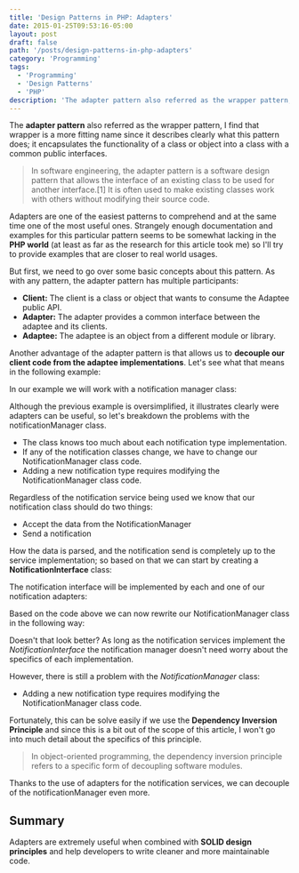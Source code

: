 ```yaml
---
title: 'Design Patterns in PHP: Adapters'
date: 2015-01-25T09:53:16-05:00
layout: post
draft: false
path: '/posts/design-patterns-in-php-adapters'
category: 'Programming'
tags:
  - 'Programming'
  - 'Design Patterns'
  - 'PHP'
description: 'The adapter pattern also referred as the wrapper pattern, I find that wrapper is a more fitting name since it describes clearly what this pattern does; it encapsulates the functionality of a class or object into a class with a common public interfaces.'
---
```


The **adapter pattern** also referred as the wrapper pattern, I find that wrapper is a more fitting name since it describes clearly what this pattern does; it encapsulates the functionality of a class or object into a class with a common public interfaces.

> In software engineering, the adapter pattern is a software design pattern that allows the interface of an existing class to be used for another interface.[1] It is often used to make existing classes work with others without modifying their source code.

Adapters are one of the easiest patterns to comprehend and at the same time one of the most useful ones. Strangely enough documentation and examples for this particular pattern seems to be somewhat lacking in the **PHP world** (at least as far as the research for this article took me) so I'll try to provide examples that are closer to real world usages.

But first, we need to go over some basic concepts about this pattern. As with any pattern, the adapter pattern has multiple participants:

- **Client:** The client is a class or object that wants to consume the Adaptee public API.
- **Adapter:** The adapter provides a common interface between the adaptee and its clients.
- **Adaptee:** The adaptee is an object from a different module or library.

Another advantage of the adapter pattern is that allows us to **decouple our client code from the adaptee implementations**. Let's see what that means in the following example:

In our example we will work with a notification manager class:

<script src="https://gist.github.com/amacgregor/170d1b99e12bd3b12ca6.js"></script>

Although the previous example is oversimplified, it illustrates clearly were adapters can be useful, so let's breakdown the problems with the notificationManager class.

- The class knows too much about each notification type implementation.
- If any of the notification classes change, we have to change our NotificationManager class code.
- Adding a new notification type requires modifying the NotificationManager class code.

Regardless of the notification service being used we know that our notification class should do two things:

- Accept the data from the NotificationManager
- Send a notification

How the data is parsed, and the notification send is completely up to the service implementation; so based on that we can start by creating a **NotificationInterface** class:

<script src="https://gist.github.com/amacgregor/894ee4e24975c537a191.js"></script>

The notification interface will be implemented by each and one of our notification adapters:

<script src="https://gist.github.com/amacgregor/85108283f3ca51156bdd.js"></script>

Based on the code above we can now rewrite our NotificationManager class in the following way:

<script src="https://gist.github.com/amacgregor/27e6048d8f969ec59d30.js"></script>

Doesn't that look better? As long as the notification services implement the _NotificationInterface_ the notification manager doesn't need worry about the specifics of each implementation.

However, there is still a problem with the _NotificationManager_ class:

- Adding a new notification type requires modifying the NotificationManager class code.

Fortunately, this can be solve easily if we use the **Dependency Inversion Principle** and since this is a bit out of the scope of this article, I won't go into much detail about the specifics of this principle.

> In object-oriented programming, the dependency inversion principle refers to a specific form of decoupling software modules.

<script src="https://gist.github.com/amacgregor/0fc56114ea4fba62d9e1.js"></script>

Thanks to the use of adapters for the notification services, we can decouple of the notificationManager even more.

## Summary

Adapters are extremely useful when combined with **SOLID design principles** and help developers to write cleaner and more maintainable code.
